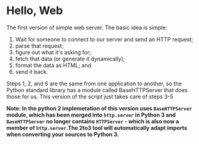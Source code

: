 # Hello, Web
The first version of simple web server. The basic idea is simple:

1. Wait for someone to connect to our server and send an HTTP request;
2. parse that request;
3. figure out what it's asking for;
4. fetch that data (or generate it dynamically);
5. format the data as HTML; and
6. send it back.

Steps 1, 2, and 6 are the same from one application to another, so the Python standard library has a module called BaseHTTPServer that does those for us. This version of the script just takes care of steps 3-5

__Note: In the python 2 implemetation of this version uses `BaseHTTPServer` module, which has been merged into `http.server` in Python 3 and `BaseHTTPServer` no longer contains `HTTPServer` - which is also now a member of `http.server`.The 2to3 tool will automatically adapt imports when converting your sources to Python 3.__